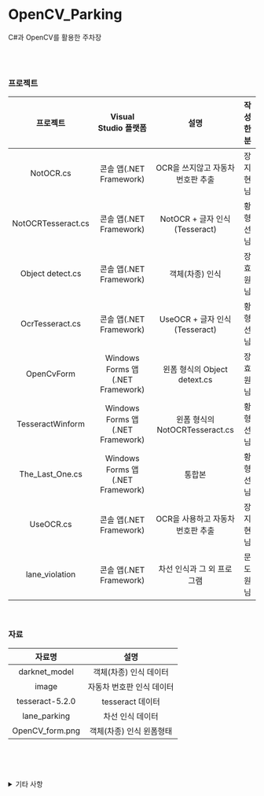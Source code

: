 # OpenCV_Parking
C#과 OpenCV를 활용한 주차장   

<br/><br/>

### 프로젝트
|프로젝트|Visual Studio 플랫폼|설명|작성한 분|
|:---:|:---:|:---:|:---:|
|NotOCR.cs|콘솔 앱(.NET Framework)|OCR을 쓰지않고 자동차 번호판 추출|장지현님|
|NotOCRTesseract.cs|콘솔 앱(.NET Framework)|NotOCR + 글자 인식(Tesseract)|황형선님|
|Object detect.cs|콘솔 앱(.NET Framework)|객체(차종) 인식|장효원님|
|OcrTesseract.cs|콘솔 앱(.NET Framework)|UseOCR + 글자 인식(Tesseract)|황형선님|
|OpenCvForm|Windows Forms 앱(.NET Framework)|윈폼 형식의 Object detext.cs|장효원님|
|TesseractWinform|Windows Forms 앱(.NET Framework)|윈폼 형식의 NotOCRTesseract.cs|황형선님|
|The_Last_One.cs|Windows Forms 앱(.NET Framework)|통합본|황형선님|
|UseOCR.cs|콘솔 앱(.NET Framework)|OCR을 사용하고 자동차 번호판 추출|장지현님|
|lane_violation|콘솔 앱(.NET Framework)|차선 인식과 그 외 프로그램|문도원님|

<br/>

### 자료
|자료명|설명|
|:---:|:---:|
|darknet_model|객체(차종) 인식 데이터|
|image|자동차 번호판 인식 데이터|
|tesseract-5.2.0|tesseract 데이터|
|lane_parking|차선 인식 데이터|
|OpenCV_form.png|객체(차종) 인식 윈폼형태|  
  
<br/><br/><br/>

<details>
<summary>기타 사항</summary>
<span style="color:gray">존재함 주석이 있는데 이는 NotOCR과 UseOCR 공통점을 찾는다고 개인적으로 표시한 것입니다</span>
</details>

